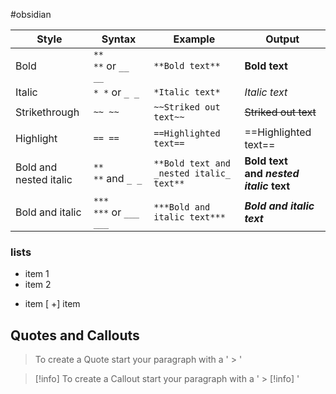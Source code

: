 #obsidian

| Style                  | Syntax                 | Example                                  | Output                                 |
| ---------------------- | ---------------------- | ---------------------------------------- | -------------------------------------- |
| Bold                   | `** **` or `__ __`     | `**Bold text**`                          | **Bold text**                          |
| Italic                 | `* *` or `_ _`         | `*Italic text*`                          | _Italic text_                          |
| Strikethrough          | `~~ ~~`                | `~~Striked out text~~`                   | ~~Striked out text~~                   |
| Highlight              | `== ==`                | `==Highlighted text==`                   | ==Highlighted text==                   |
| Bold and nested italic | `** **` and `_ _`      | `**Bold text and _nested italic_ text**` | **Bold text and _nested italic_ text** |
| Bold and italic        | `*** ***` or `___ ___` | `***Bold and italic text***`             | **_Bold and italic text_**             |

### lists
- item 1
- item 2
* item
[ +]  item


## Quotes and Callouts

> To create a Quote start your paragraph with a  ' > '



> [!info]
> To create a Callout start your paragraph with a  ' > [!info] '
> 

